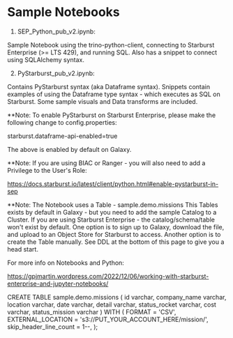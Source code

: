 # Sample Notebooks

1. SEP_Python_pub_v2.ipynb:

Sample Notebook using the trino-python-client, connecting to Starburst Enterprise (>= LTS 429), and running SQL.
Also has a snippet to connect using SQLAlchemy syntax.

2. PyStarburst_pub_v2.ipynb:

Contains PyStarburst syntax (aka Dataframe syntax). Snippets contain examples of using the Dataframe type syntax - which executes as SQL on Starburst. Some sample visuals and Data transforms are included.

**Note: To enable PyStarburst on Starburst Enterprise, please make the following change to config.properties:

starburst.dataframe-api-enabled=true

The above is enabled by default on Galaxy.

**Note: If you are using BIAC or Ranger - you will also need to add a Privilege to the User's Role:

https://docs.starburst.io/latest/client/python.html#enable-pystarburst-in-sep

**Note: The Notebook uses a Table - sample.demo.missions
This Tables exists by default in Galaxy - but you need to add the sample Catalog to a Cluster.
If you are using Starburst Enterprise - the catalog/schema/table won't exist by default.
One option is to sign up to Galaxy, download the file, and upload to an Object Store for Starburst to access.
Another option is to create the Table manually. See DDL at the bottom of this page to give you a head start.

For more info on Notebooks and Python:

https://gpjmartin.wordpress.com/2022/12/06/working-with-starburst-enterprise-and-jupyter-notebooks/

CREATE TABLE sample.demo.missions (
   id varchar,
   company_name varchar,
   location varchar,
   date varchar,
   detail varchar,
   status_rocket varchar,
   cost varchar,
   status_mission varchar
)
WITH
  (
    FORMAT = 'CSV',
    EXTERNAL_LOCATION = 's3://PUT_YOUR_ACCOUNT_HERE/mission/',
    skip_header_line_count = 1--,
  );

